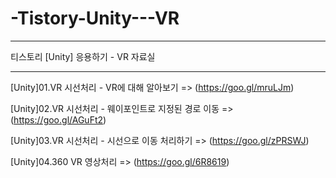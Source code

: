 # -Tistory-Unity---VR

-----------------------------------

티스토리 [Unity] 응용하기 - VR 자료실

-----------------------------------

[Unity]01.VR 시선처리 - VR에 대해 알아보기 => (https://goo.gl/mruLJm)

[Unity]02.VR 시선처리 - 웨이포인트로 지정된 경로 이동 => (https://goo.gl/AGuFt2)

[Unity]03.VR 시선처리 - 시선으로 이동 처리하기 => (https://goo.gl/zPRSWJ)

[Unity]04.360 VR 영상처리 => (https://goo.gl/6R8619)
